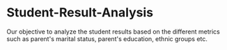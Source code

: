 # Student-Result-Analysis
Our objective to analyze the student results based on the different metrics such as parent's marital status, parent's education, ethnic groups etc.
